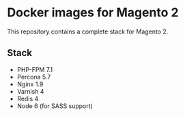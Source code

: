 # Docker images for Magento 2

This repository contains a complete stack for Magento 2.

## Stack

* PHP-FPM 7.1
* Percona 5.7
* Nginx 1.9
* Varnish 4
* Redis 4
* Node 6 (for SASS support)
